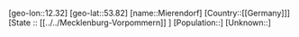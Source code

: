 ﻿---
location: [53.82,12.32]
mapzoom: [7,12] 
mapmarker: city 
type: City
tags:
- geo/City


SpocWebEntityId: 32469
isDeleted: false
confidential: public

---
[geo-lon::12.32]
[geo-lat::53.82]
[name::Mierendorf]
[Country::[[Germany]]]
[State :: [[../../Mecklenburg-Vorpommern]] ]
[Population::]
[Unknown::]

